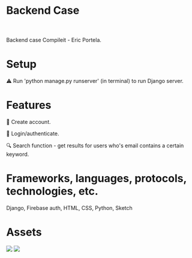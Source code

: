 <p align="center"> 
     <h1>Backend Case</h1>
     <br>
     <br>
     <a> Backend case Compileit - Eric Portela.
     </a>
</p>


# Setup

:warning: Run 'python manage.py runserver' (in terminal) to run Django server.



# Features
📂 Create account.

🏡 Login/authenticate.

🔍 Search function - get results for users who's email contains a certain keyword.



# Frameworks, languages, protocols, technologies, etc.

Django, Firebase auth, HTML, CSS, Python, Sketch


# Assets

<img src="https://user-images.githubusercontent.com/123047368/213462199-de34773f-1bf5-4a88-a1c0-ce8da91293b7.png">

<img src="https://user-images.githubusercontent.com/123047368/213462263-91d5d406-2b4d-4748-891d-8034c27b1bde.png">

